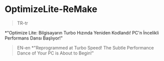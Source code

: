 # OptimizeLite-ReMake
> TR-tr

*"Optimize Lite: Bilgisayarın Turbo Hızında Yeniden Kodlandı! PC'n İncelikli Performans Dansı Başlıyor!"

> EN-en
*"Reprogrammed at Turbo Speed! The Subtle Performance Dance of Your PC is About to Begin!"
